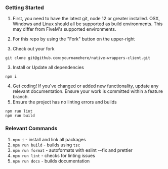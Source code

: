 ### Getting Started

1. First, you need to have the latest git, node 12 or greater installed. OSX, Windows and Linux should all be supported as build environments. This may differ from FiveM's supported environments.

1. For this repo by using the "Fork" button on the upper-right
2. Check out your fork
```
git clone git@github.com:yournamehere/native-wrappers-client.git
```
3. Install or Update all dependencies
```
npm i
```
4. Get coding! If you've changed or added new functionality, update any relevant documentation. Ensure your work is committed within a feature branch.
5. Ensure the project has no linting errors and builds
```
npm run lint
npm run build
```

### Relevant Commands
1. `npm i` - install and link all packages
2. `npm run build` - builds using `tsc`
3. `npm run format` - autoformats with eslint --fix and prettier
4. `npm run lint` - checks for linting issues
5. `npm run docs` - builds documentation
